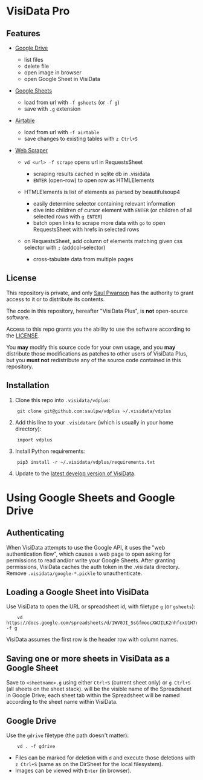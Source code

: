 # VisiData Pro

## Features

- [Google Drive](#google)
  - list files
  - delete file
  - open image in browser
  - open Google Sheet in VisiData

- [Google Sheets](#google)
  - load from url with `-f gsheets` (or `-f g`)
  - save with `.g` extension
- [Airtable](airtable.md)
  - load from url with `-f airtable`
  - save changes to existing tables with `z Ctrl+S`

- [Web Scraper](#scraper)
  - `vd <url> -f scrape` opens url in RequestsSheet
    - scraping results cached in sqlite db in .visidata
    - `ENTER` (open-row) to open row as HTMLElements

  - HTMLElements is list of elements as parsed by beautifulsoup4
    - easily determine selector containing relevant information
    - dive into children of cursor element with `ENTER` (or children of all selected rows with `g ENTER`)
    - batch open links to scrape more data with `go` to open RequestsSheet with hrefs in selected rows

  - on RequestsSheet, add column of elements matching given css selector with `;` (addcol-selector)
    - cross-tabulate data from multiple pages


## License

This repository is private, and only [Saul Pwanson](https://github.com/saulpw) has the authority to grant access to it or to distribute its contents.

The code in this repository, hereafter "VisiData Plus", is **not** open-source software.

Access to this repo grants you the ability to use the software according to the [LICENSE](LICENSE.md).

You **may** modify this source code for your own usage, and you **may** distribute those modifications as patches to other users of VisiData Plus, but you **must not** redistribute any of the source code contained in this repository.

## Installation

1. Clone this repo into `.visidata/vdplus`:

```
    git clone git@github.com:saulpw/vdplus ~/.visidata/vdplus
```

2. Add this line to your `.visidatarc` (which is usually in your home directory):

```
    import vdplus
```

3. Install Python requirements:

```
    pip3 install -r ~/.visidata/vdplus/requirements.txt
```

4. Update to the [latest develop version of VisiData](https://github.com/saulpw/visidata/tree/develop).


# Using Google Sheets and Google Drive

## Authenticating

When VisiData attempts to use the Google API, it uses the "web authentication flow", which causes a web page to open asking for permissions to read and/or write your Google Sheets.
After granting permissions, VisiData caches the auth token in the .visidata directory.  Remove `.visidata/google-*.pickle` to unauthenticate.

## Loading a Google Sheet into VisiData

Use VisiData to open the URL or spreadsheet id, with filetype `g` (or `gsheets`):

```
    vd https://docs.google.com/spreadsheets/d/1WV0JI_SsGfmoocXWJILK2nhfcxU1H7roqL1HE7zBdsY/ -f g
```

VisiData assumes the first row is the header row with column names.

## Saving one or more sheets in VisiData as a Google Sheet

Save to `<sheetname>.g` using either `Ctrl+S` (current sheet only) or `g Ctrl+S` (all sheets on the sheet stack).
<sheetname> will be the visible name of the Spreadsheet in Google Drive; each sheet tab within the Spreadsheet will be named according to the sheet name within VisiData.

## Google Drive

Use the `gdrive` filetype (the path doesn't matter):

```
    vd . -f gdrive
```

- Files can be marked for deletion with `d` and execute those deletions with `z Ctrl+S` (same as on the DirSheet for the local filesystem).
- Images can be viewed with `Enter` (in browser).
